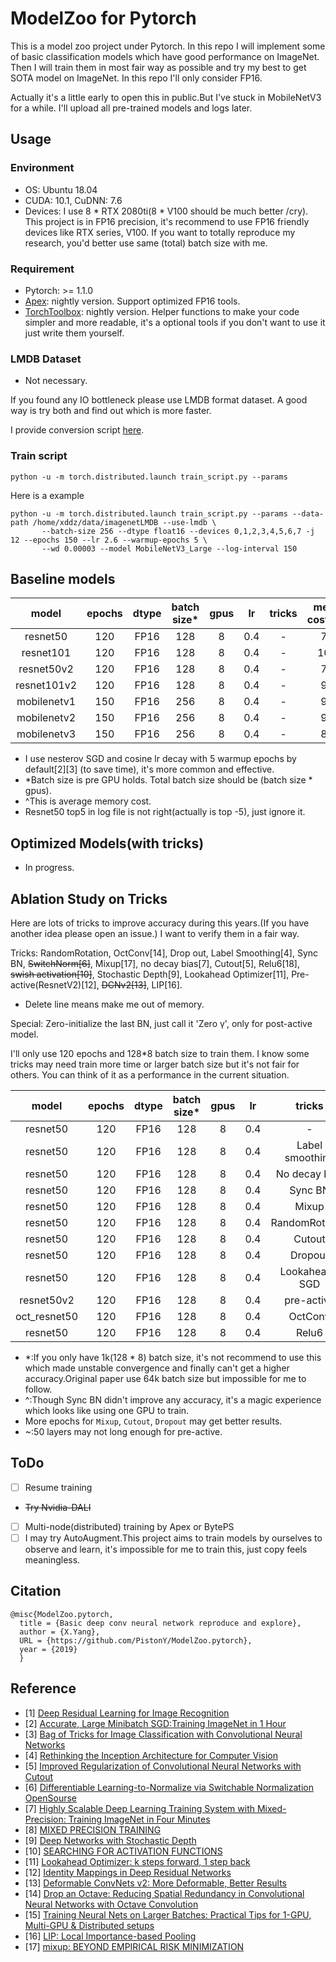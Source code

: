 # ModelZoo for Pytorch

This is a model zoo project under Pytorch. In this repo I will implement some of basic classification
models which have good performance on ImageNet. Then I will train them in most fair way as possible and
try my best to get SOTA model on ImageNet. In this repo I'll only consider FP16.

Actually it's a little early to open this in public.But I've stuck in MobileNetV3 for a while.
I'll upload all pre-trained models and logs later.

## Usage
### Environment
- OS: Ubuntu 18.04
- CUDA: 10.1, CuDNN: 7.6
- Devices: I use 8 * RTX 2080ti(8 * V100 should be much better /cry). This project is in FP16 precision, it's recommend to use FP16 friendly devices like 
RTX series, V100. If you want to totally reproduce my research, you'd better use same (total) batch size with me.

### Requirement
- Pytorch: >= 1.1.0
- [Apex](https://github.com/NVIDIA/apex): nightly version. Support optimized FP16 tools.
- [TorchToolbox](https://github.com/deeplearningforfun/torch-toolbox): nightly version.
Helper functions to make your code simpler and more readable, it's a optional tools
if you don't want to use it just write them yourself.

### LMDB Dataset
- Not necessary.

If you found any IO bottleneck please use LMDB format dataset. A good way is try both and find out
which is more faster.

I provide conversion script [here](scripts/generate_LMDB_dataset.py).

### Train script
```shell
python -u -m torch.distributed.launch train_script.py --params
```
Here is a example
```shell
python -u -m torch.distributed.launch train_script.py --params --data-path /home/xddz/data/imagenetLMDB --use-lmdb \
       --batch-size 256 --dtype float16 --devices 0,1,2,3,4,5,6,7 -j 12 --epochs 150 --lr 2.6 --warmup-epochs 5 \ 
       --wd 0.00003 --model MobileNetV3_Large --log-interval 150
```

## Baseline models

|model | epochs| dtype |batch size*|gpus  | lr  |  tricks|memory cost(MiB)^|top1/top5  |
|:----:|:-----:|:-----:|:---------:|:----:|:---:|:------:|:---------------:|:---------:|
|resnet50|120  |FP16   |128        |  8   |0.4  | -      |   7700          |77.36/-    |
|resnet101|120 |FP16   |128        |  8   |0.4  | -      |   10300         |79.13/94.38|
|resnet50v2|120|FP16   |128        |  8   |0.4  | -      |   7700          |77.06/93.44|
|resnet101v2|120|FP16  |128        |  8   |0.4  | -      |   9900          |78.90/94.39|
|mobilenetv1|150|FP16  |256        |  8   |0.4  | -      |   9800          |72.17/90.70|
|mobilenetv2|150|FP16  |256        |  8   |0.4  | -      |   9800          |71.94/90.59|
|mobilenetv3|150|FP16  |256        |  8   |0.4  | -      |   8800          |-/-|


- I use nesterov SGD and cosine lr decay with 5 warmup epochs by default[2][3] (to save time), it's more common and effective.
- *Batch size is pre GPU holds. Total batch size should be (batch size * gpus).
- ^This is average memory cost.
- Resnet50 top5 in log file is not right(actually is top -5), just ignore it.

## Optimized Models(with tricks)
- In progress.

## Ablation Study on Tricks

Here are lots of tricks to improve accuracy during this years.(If you have another idea please open an issue.)
I want to verify them in a fair way.


Tricks: RandomRotation, OctConv[14], Drop out, Label Smoothing[4], Sync BN, ~~SwitchNorm[6]~~, Mixup[17], no decay bias[7], 
Cutout[5], Relu6[18], ~~swish activation[10]~~, Stochastic Depth[9], Lookahead Optimizer[11], Pre-active(ResnetV2)[12],
~~DCNv2[13]~~, LIP[16].

- Delete line means make me out of memory.

Special: Zero-initialize the last BN, just call it 'Zero γ', only for post-active model.

I'll only use 120 epochs and 128*8 batch size to train them.
I know some tricks may need train more time or larger batch size but it's not fair for others.
You can think of it as a performance in the current situation.


|model | epochs| dtype |batch size*|gpus  | lr  |  tricks|degree|top1/top5  |improve |params/logs|
|:----:|:-----:|:-----:|:---------:|:----:|:---:|:------:|:----:|:---------:|:------:|:----:|
|resnet50|120  |FP16   |128        | 8    |0.4  | -      |   -  |77.36/-    |baseline|[Google Drive](https://drive.google.com/drive/folders/1orshUNj-4LroO2q-vyd45c_Iz7alQ50M?usp=sharing)|
|resnet50|120  |FP16   |128        | 8    |0.4  |Label smoothing|smoothing=0.1|77.78/93.80 |**+0.42** |[Google Drive](https://drive.google.com/drive/folders/1CO8Fmbiy1TgEvdpU-KKV7AHIa7EanaqG?usp=sharing)|
|resnet50|120  |FP16   |128        | 8    |0.4  |No decay bias  |-            |77.28/93.61*|-0.08 |[Google Drive](https://drive.google.com/drive/folders/1oYC3EjLn-2nnWrS_UrhaP_3YY3uhWzhz?usp=sharing)|
|resnet50|120  |FP16   |128        | 8    |0.4  |Sync BN        |-            |77.31/93.49^|-0.05 |[Google Drive](https://drive.google.com/drive/folders/1QW2LSl7JsTcnCGM289N9wA-xkjkuhBvg?usp=sharing)|
|resnet50|120  |FP16   |128        | 8    |0.4  |Mixup          |alpha=0.2    |77.49/93.73 |**+0.13** |missing|
|resnet50|120  |FP16   |128        | 8    |0.4  |RandomRotation |degree=15    |76.64/93.28 |-1.15 |[Google Drive](https://drive.google.com/drive/folders/1FYmTVStop4VT5LA9RCPUbWPnzGsEJoCy?usp=sharing)|
|resnet50|120  |FP16   |128        | 8    |0.4  |Cutout         |read code    |77.44/93.62 |**+0.08** |[Google Drive](https://drive.google.com/drive/folders/1HhDTDkj6Zg_oJT-5TQZu1RP-CYs1fr3U?usp=sharing)|
|resnet50|120  |FP16   |128        | 8    |0.4  |Dropout        |rate=0.3     |77.11/93.58 |-0.25 |[Google Drive](https://drive.google.com/drive/folders/1sA6e8sewz-Za6ySUUJcLpiTjV9V1Fk8f?usp=sharing)|
|resnet50|120  |FP16   |128        | 8    |0.4  |Lookahead-SGD  |    -        |77.23/93.39 |-0.13 |[Google Drive](https://drive.google.com/drive/folders/1gC8pD7CDDQ7haBKhNBNqj8i9Xsk3cNla?usp=sharing)|
|resnet50v2|120  |FP16 |128        | 8    |0.4  |pre-active     |    -        |77.06/93.44~|-0.30 |[Google Drive](https://drive.google.com/drive/folders/1W_GBANCv0eOQaTmDFZ-NrNJlUay5NP-C?usp=sharing)|
|oct_resnet50|120  |FP16 |128      | 8    |0.4  |OctConv        |alpha=0.125  |-|-||
|resnet50|120  |FP16   |128        | 8    |0.4  |Relu6          |             |77.28/93.5  |-0.08 |[Google Drive](https://drive.google.com/drive/folders/1en9SQq2ZeswaZoTiYDAR_vQS3YAJU5gq?usp=sharing)|


- *:If you only have 1k(128 * 8) batch size, it's not recommend to use this which made unstable convergence and finally 
    can't get a higher accuracy.Original paper use 64k batch size but impossible for me to follow.
- ^:Though Sync BN didn't improve any accuracy, it's a magic experience which looks like using one GPU to train.
- More epochs for `Mixup`, `Cutout`, `Dropout` may get better results.
- ~:50 layers may not long enough for pre-active.

## ToDo
- [ ] Resume training
- ~~Try Nvidia-DALI~~
- [ ] Multi-node(distributed) training by Apex or BytePS
- [ ] I may try AutoAugment.This project aims to train models by ourselves to observe and learn,
     it's impossible for me to train this, just copy feels meaningless.

## Citation
```
@misc{ModelZoo.pytorch,
  title = {Basic deep conv neural network reproduce and explore},
  author = {X.Yang},
  URL = {https://github.com/PistonY/ModelZoo.pytorch},
  year = {2019}
  }
```

## Reference
- [1] [Deep Residual Learning for Image Recognition](https://arxiv.org/pdf/1512.03385.pdf)
- [2] [Accurate, Large Minibatch SGD:Training ImageNet in 1 Hour](https://arxiv.org/pdf/1706.02677.pdf)
- [3] [Bag of Tricks for Image Classification with Convolutional Neural Networks](https://arxiv.org/pdf/1812.01187.pdf)
- [4] [Rethinking the Inception Architecture for Computer Vision](https://arxiv.org/pdf/1512.00567.pdf)
- [5] [Improved Regularization of Convolutional Neural Networks with Cutout](https://arxiv.org/pdf/1708.04552.pdf)
- [6] [Differentiable Learning-to-Normalize via Switchable Normalization](https://arxiv.org/pdf/1806.10779.pdf) [OpenSourse](https://github.com/switchablenorms/Switchable-Normalization)
- [7] [Highly Scalable Deep Learning Training System with Mixed-Precision: Training ImageNet in Four Minutes](https://arxiv.org/pdf/1807.11205.pdf)
- [8] [MIXED PRECISION TRAINING](https://arxiv.org/pdf/1710.03740.pdf)
- [9] [Deep Networks with Stochastic Depth](https://arxiv.org/pdf/1603.09382.pdf)
- [10] [SEARCHING FOR ACTIVATION FUNCTIONS](https://arxiv.org/pdf/1710.05941.pdf)
- [11] [Lookahead Optimizer: k steps forward, 1 step back](https://arxiv.org/abs/1907.08610)
- [12] [Identity Mappings in Deep Residual Networks](https://arxiv.org/pdf/1603.05027.pdf)
- [13] [Deformable ConvNets v2: More Deformable, Better Results](https://arxiv.org/pdf/1811.11168.pdf)
- [14] [Drop an Octave: Reducing Spatial Redundancy in Convolutional Neural Networks with Octave Convolution](https://export.arxiv.org/pdf/1904.05049)
- [15] [Training Neural Nets on Larger Batches: Practical Tips for 1-GPU, Multi-GPU & Distributed setups](https://medium.com/huggingface/training-larger-batches-practical-tips-on-1-gpu-multi-gpu-distributed-setups-ec88c3e51255)
- [16] [LIP: Local Importance-based Pooling](https://arxiv.org/pdf/1908.04156v1.pdf)
- [17] [mixup: BEYOND EMPIRICAL RISK MINIMIZATION](https://arxiv.org/pdf/1710.09412.pdf)
